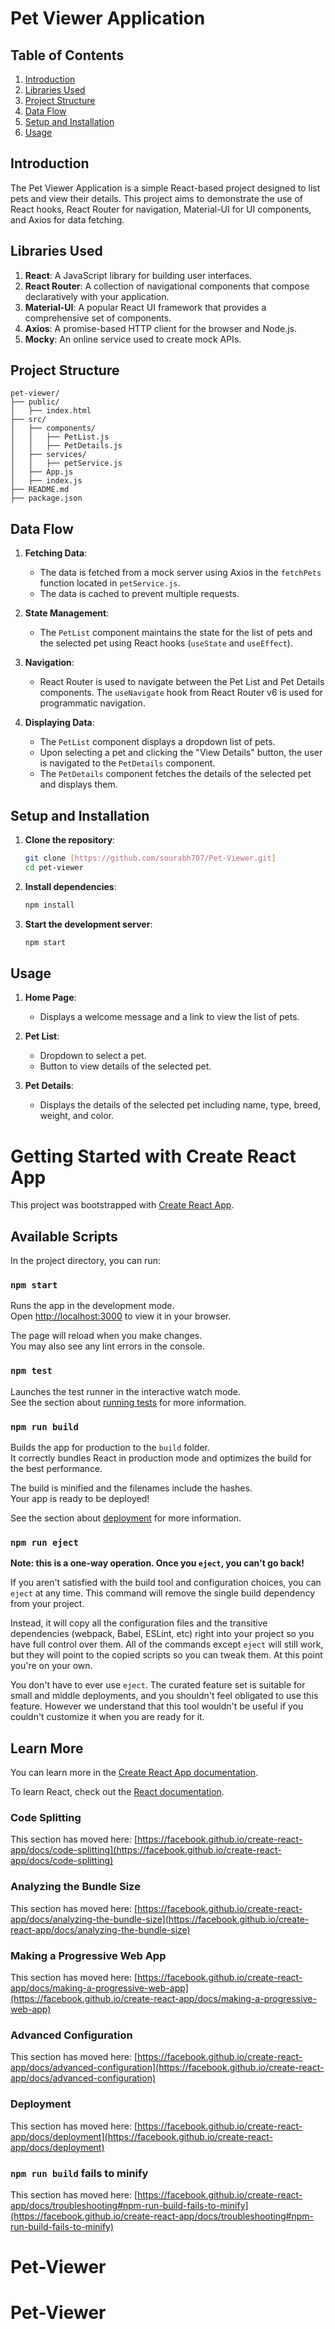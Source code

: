 # Pet Viewer Application

## Table of Contents

1. [Introduction](#introduction)
2. [Libraries Used](#libraries-used)
3. [Project Structure](#project-structure)
4. [Data Flow](#data-flow)
5. [Setup and Installation](#setup-and-installation)
6. [Usage](#usage)


## Introduction

The Pet Viewer Application is a simple React-based project designed to list pets and view their details. This project aims to demonstrate the use of React hooks, React Router for navigation, Material-UI for UI components, and Axios for data fetching.

## Libraries Used

1. **React**: A JavaScript library for building user interfaces.
2. **React Router**: A collection of navigational components that compose declaratively with your application.
3. **Material-UI**: A popular React UI framework that provides a comprehensive set of components.
4. **Axios**: A promise-based HTTP client for the browser and Node.js.
5. **Mocky**: An online service used to create mock APIs.

## Project Structure

```
pet-viewer/
├── public/
│   ├── index.html
├── src/
│   ├── components/
│   │   ├── PetList.js
│   │   ├── PetDetails.js
│   ├── services/
│   │   ├── petService.js
│   ├── App.js
│   ├── index.js
├── README.md
├── package.json
```

## Data Flow

1. **Fetching Data**:
   - The data is fetched from a mock server using Axios in the `fetchPets` function located in `petService.js`.
   - The data is cached to prevent multiple requests.

2. **State Management**:
   - The `PetList` component maintains the state for the list of pets and the selected pet using React hooks (`useState` and `useEffect`).

3. **Navigation**:
   - React Router is used to navigate between the Pet List and Pet Details components. The `useNavigate` hook from React Router v6 is used for programmatic navigation.

4. **Displaying Data**:
   - The `PetList` component displays a dropdown list of pets.
   - Upon selecting a pet and clicking the "View Details" button, the user is navigated to the `PetDetails` component.
   - The `PetDetails` component fetches the details of the selected pet and displays them.

## Setup and Installation

1. **Clone the repository**:
   ```bash
   git clone [https://github.com/sourabh707/Pet-Viewer.git]
   cd pet-viewer
   ```

2. **Install dependencies**:
   ```bash
   npm install
   ```

3. **Start the development server**:
   ```bash
   npm start
   ```

## Usage

1. **Home Page**:
   - Displays a welcome message and a link to view the list of pets.

2. **Pet List**:
   - Dropdown to select a pet.
   - Button to view details of the selected pet.

3. **Pet Details**:
   - Displays the details of the selected pet including name, type, breed, weight, and color.


# Getting Started with Create React App

This project was bootstrapped with [Create React App](https://github.com/facebook/create-react-app).

## Available Scripts

In the project directory, you can run:

### `npm start`

Runs the app in the development mode.\
Open [http://localhost:3000](http://localhost:3000) to view it in your browser.

The page will reload when you make changes.\
You may also see any lint errors in the console.

### `npm test`

Launches the test runner in the interactive watch mode.\
See the section about [running tests](https://facebook.github.io/create-react-app/docs/running-tests) for more information.

### `npm run build`

Builds the app for production to the `build` folder.\
It correctly bundles React in production mode and optimizes the build for the best performance.

The build is minified and the filenames include the hashes.\
Your app is ready to be deployed!

See the section about [deployment](https://facebook.github.io/create-react-app/docs/deployment) for more information.

### `npm run eject`

**Note: this is a one-way operation. Once you `eject`, you can't go back!**

If you aren't satisfied with the build tool and configuration choices, you can `eject` at any time. This command will remove the single build dependency from your project.

Instead, it will copy all the configuration files and the transitive dependencies (webpack, Babel, ESLint, etc) right into your project so you have full control over them. All of the commands except `eject` will still work, but they will point to the copied scripts so you can tweak them. At this point you're on your own.

You don't have to ever use `eject`. The curated feature set is suitable for small and middle deployments, and you shouldn't feel obligated to use this feature. However we understand that this tool wouldn't be useful if you couldn't customize it when you are ready for it.

## Learn More

You can learn more in the [Create React App documentation](https://facebook.github.io/create-react-app/docs/getting-started).

To learn React, check out the [React documentation](https://reactjs.org/).

### Code Splitting

This section has moved here: [https://facebook.github.io/create-react-app/docs/code-splitting](https://facebook.github.io/create-react-app/docs/code-splitting)

### Analyzing the Bundle Size

This section has moved here: [https://facebook.github.io/create-react-app/docs/analyzing-the-bundle-size](https://facebook.github.io/create-react-app/docs/analyzing-the-bundle-size)

### Making a Progressive Web App

This section has moved here: [https://facebook.github.io/create-react-app/docs/making-a-progressive-web-app](https://facebook.github.io/create-react-app/docs/making-a-progressive-web-app)

### Advanced Configuration

This section has moved here: [https://facebook.github.io/create-react-app/docs/advanced-configuration](https://facebook.github.io/create-react-app/docs/advanced-configuration)

### Deployment

This section has moved here: [https://facebook.github.io/create-react-app/docs/deployment](https://facebook.github.io/create-react-app/docs/deployment)

### `npm run build` fails to minify

This section has moved here: [https://facebook.github.io/create-react-app/docs/troubleshooting#npm-run-build-fails-to-minify](https://facebook.github.io/create-react-app/docs/troubleshooting#npm-run-build-fails-to-minify)
# Pet-Viewer
# Pet-Viewer
